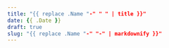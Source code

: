 ```yaml
---
title: "{{ replace .Name "-" " " | title }}"
date: {{ .Date }}
draft: true
slug: "{{ replace .Name "-" "-" | markdownify }}"
---
```


